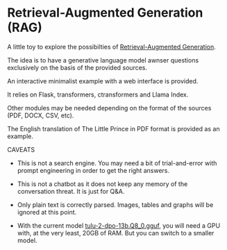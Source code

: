 # Retrieval-Augmented Generation (RAG)

A little toy to explore the possibilties of [Retrieval-Augmented Generation](https://arxiv.org/abs/2005.11401).

The idea is to have a generative language model awnser questions exclusively on the basis of the provided sources. 

An interactive minimalist example with a web interface is provided. 

It relies on Flask, transformers, ctransformers and Llama Index.

Other modules may be needed depending on the format of the sources (PDF, DOCX, CSV, etc).

The English translation of The Little Prince in PDF format is provided as an example.

CAVEATS

- This is not a search engine. You may need a bit of trial-and-error with prompt engineering in order to get the right answers.
  
- This is not a chatbot as it does not keep any memory of the conversation threat. It is just for Q&A.

- Only plain text is correctly parsed. Images, tables and graphs will be ignored at this point.

- With the current model [tulu-2-dpo-13b.Q8_0.gguf](https://huggingface.co/TheBloke/tulu-2-dpo-13B-GGUF), you will need a GPU with, at the very least, 20GB of RAM. But you can switch to a smaller model. 
